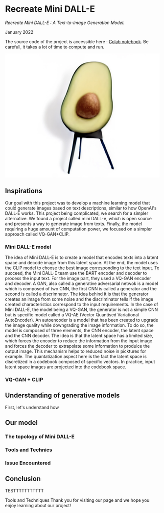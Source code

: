 # Recreate Mini DALL-E
*Recreate Mini DALL-E : A Text-to-Image Generation Model.*

January 2022

The source code of the project is accessible here : [Colab notebook](https://colab.research.google.com/drive/1s1L8Myrl24q40SB87AP0Bp-iCDhhlzPP?usp=sharing). Be carefull, it takes a lot of time to compute and run.

![Mini Dall-e example](/project_6.jpg)


## Inspirations
Our goal with this project was to develop a machine learning model that could generate images based on text descriptions, similar to how OpenAI's DALL-E works. This project being complicated, we search for a simpler alternative. We found a project called mini DALL-e, which is open source and presents a way to generate image from texts. Finally, the model requiring a huge amount of computation power, we focused on a simpler approach called VQ-GAN+CLIP.

### Mini DALL-E model
The idea of Mini DALL-E is to create a model that encodes texts into a latent space and decode image from this latent space. At the end, the model uses the CLIP model to choose the best image corresponding to the text input.
To succeed, the Mini DALL-E team use the BART encoder and decoder to process the input text. For the image part, they used a VQ-GAN encoder and decoder. 
A GAN, also called a generative adversarial netwok is a model which is composed of two CNN, the first CNN is called a generator and the second is called a discrimnator. The idea behind it is that the generator creates an image from some noise and the discriminator tells if the image created characteristics correspond to the input requirements.
In the case of Mini DALL-E, the model being a VQ-GAN, the generator is not a simple CNN but is specific model called a VQ-AE (Vector Quantised Variational AutoEncoder). An autoencoder is a model that has been created to upgrade the image quality while downgrading the image information. To do so, the model is composed of three elements, the CNN encoder, the latent space and the CNN decoder. The idea is that the latent space has a limited size, which forces the encoder to reduce the information from the input image and forces the decoder to extrapolate some information to produice the output image. This mechanism helps to reduced noise in picktures for example. The quantatization aspect here is the fact the latent space is discretized in a codebook composed of specific vectors. In practice, input latent space images are projected into the codebook space.

### VQ-GAN + CLIP

## Understanding of generative models
First, let's understand how 
## Our model
### The topology of Mini DALL-E
### Tools and Technics
### Issue Encountered
## Conclusion

TESTTTTTTTTTTT

Tools and Techniques
Thank you for visiting our page and we hope you enjoy learning about our project!